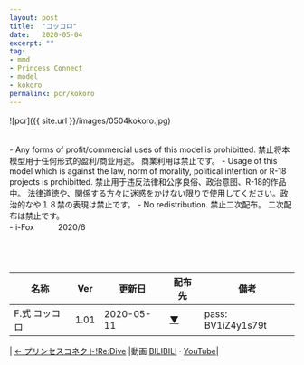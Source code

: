 ```yaml
---
layout: post
title:  "コッコロ"
date:   2020-05-04
excerpt: ""
tag:
- mmd
- Princess Connect
- model
- kokoro
permalink: pcr/kokoro
---
```


![pcr]({{ site.url }}/images/0504kokoro.jpg)
　
　

<br/>
- Any forms of profit/commercial uses of this model is prohibitted.  
  禁止将本模型用于任何形式的盈利/商业用途。  
  商業利用は禁止です。
- Usage of this model which is against the law, norm of morality, political intention or R-18 projects is prohibitted.  
  禁止用于违反法律和公序良俗、政治意图、R-18的作品中。  
  法律道徳や、関係する方々に迷惑をかけない限りで使用してください。政治的なや１８禁の表現は禁止です。
- No redistribution.  
  禁止二次配布。  
  二次配布は禁止です。
<br/>
- i-Fox　　　2020/6
<br/>
<br/>
<br/>
　
 
| 名称 | Ver | 更新日 | 配布先 | 備考 |
|---|---|---|---|---|
| F.式 コッコロ | 1.01 | 2020-05-11 | [▼](https://bowlroll.net/file/225182) | pass: BV1iZ4y1s79t |

| [← プリンセスコネクト!Re:Dive](https://i-fox.club/pcr/) |動画   [BILIBILI](https://www.bilibili.com/video/BV1iZ4y1s79t/) · [YouTube](https://youtu.be/st-bW4whusQ)|
